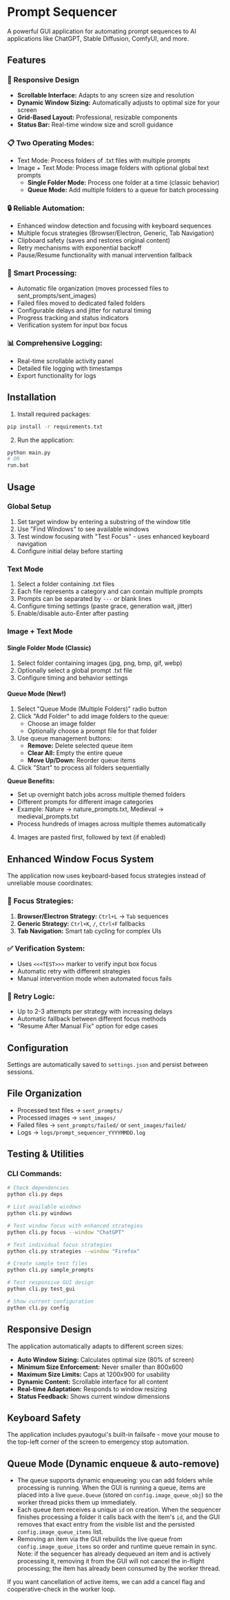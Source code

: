 # Prompt Sequencer

A powerful GUI application for automating prompt sequences to AI applications like ChatGPT, Stable Diffusion, ComfyUI, and more.

## Features

### 🎯 **Responsive Design**
- **Scrollable Interface:** Adapts to any screen size and resolution
- **Dynamic Window Sizing:** Automatically adjusts to optimal size for your screen
- **Grid-Based Layout:** Professional, resizable components
- **Status Bar:** Real-time window size and scroll guidance

### 📋 **Two Operating Modes:**
- Text Mode: Process folders of .txt files with multiple prompts
- Image + Text Mode: Process image folders with optional global text prompts
  - **Single Folder Mode:** Process one folder at a time (classic behavior)
  - **Queue Mode:** Add multiple folders to a queue for batch processing

### 🔒 **Reliable Automation:**
- Enhanced window detection and focusing with keyboard sequences
- Multiple focus strategies (Browser/Electron, Generic, Tab Navigation)
- Clipboard safety (saves and restores original content)
- Retry mechanisms with exponential backoff
- Pause/Resume functionality with manual intervention fallback

### 🧠 **Smart Processing:**
- Automatic file organization (moves processed files to sent_prompts/sent_images)
- Failed files moved to dedicated failed folders
- Configurable delays and jitter for natural timing
- Progress tracking and status indicators
- Verification system for input box focus

### 📊 **Comprehensive Logging:**
- Real-time scrollable activity panel
- Detailed file logging with timestamps
- Export functionality for logs

## Installation

1. Install required packages:
```bash
pip install -r requirements.txt
```

2. Run the application:
```bash
python main.py
# OR
run.bat
```

## Usage

### Global Setup
1. Set target window by entering a substring of the window title
2. Use "Find Windows" to see available windows
3. Test window focusing with "Test Focus" - uses enhanced keyboard navigation
4. Configure initial delay before starting

### Text Mode
1. Select a folder containing .txt files
2. Each file represents a category and can contain multiple prompts
3. Prompts can be separated by `---` or blank lines
4. Configure timing settings (paste grace, generation wait, jitter)
5. Enable/disable auto-Enter after pasting

### Image + Text Mode

#### Single Folder Mode (Classic)
1. Select folder containing images (jpg, png, bmp, gif, webp)
2. Optionally select a global prompt .txt file
3. Configure timing and behavior settings

#### Queue Mode (New!)
1. Select "Queue Mode (Multiple Folders)" radio button
2. Click "Add Folder" to add image folders to the queue:
   - Choose an image folder
   - Optionally choose a prompt file for that folder
3. Use queue management buttons:
   - **Remove:** Delete selected queue item
   - **Clear All:** Empty the entire queue
   - **Move Up/Down:** Reorder queue items
4. Click "Start" to process all folders sequentially

**Queue Benefits:**
- Set up overnight batch jobs across multiple themed folders
- Different prompts for different image categories
- Example: Nature → nature_prompts.txt, Medieval → medieval_prompts.txt
- Process hundreds of images across multiple themes automatically
4. Images are pasted first, followed by text (if enabled)

## Enhanced Window Focus System

The application now uses keyboard-based focus strategies instead of unreliable mouse coordinates:

### 🎯 **Focus Strategies:**
1. **Browser/Electron Strategy:** `Ctrl+L` → `Tab` sequences
2. **Generic Strategy:** `Ctrl+K`, `/`, `Ctrl+F` fallbacks  
3. **Tab Navigation:** Smart tab cycling for complex UIs

### ✅ **Verification System:**
- Uses `<<<TEST>>>` marker to verify input box focus
- Automatic retry with different strategies
- Manual intervention mode when automated focus fails

### 🔄 **Retry Logic:**
- Up to 2-3 attempts per strategy with increasing delays
- Automatic fallback between different focus methods
- "Resume After Manual Fix" option for edge cases

## Configuration

Settings are automatically saved to `settings.json` and persist between sessions.

## File Organization

- Processed text files → `sent_prompts/`
- Processed images → `sent_images/`
- Failed files → `sent_prompts/failed/` or `sent_images/failed/`
- Logs → `logs/prompt_sequencer_YYYYMMDD.log`

## Testing & Utilities

### CLI Commands:
```bash
# Check dependencies
python cli.py deps

# List available windows
python cli.py windows

# Test window focus with enhanced strategies
python cli.py focus --window "ChatGPT"

# Test individual focus strategies
python cli.py strategies --window "Firefox"

# Create sample test files
python cli.py sample_prompts

# Test responsive GUI design
python cli.py test_gui

# Show current configuration
python cli.py config
```

## Responsive Design

The application automatically adapts to different screen sizes:

- **Auto Window Sizing:** Calculates optimal size (80% of screen)
- **Minimum Size Enforcement:** Never smaller than 800x600
- **Maximum Size Limits:** Caps at 1200x900 for usability
- **Dynamic Content:** Scrollable interface for all content
- **Real-time Adaptation:** Responds to window resizing
- **Status Feedback:** Shows current window dimensions

## Keyboard Safety

The application includes pyautogui's built-in failsafe - move your mouse to the top-left corner of the screen to emergency stop automation.

## Queue Mode (Dynamic enqueue & auto-remove)

- The queue supports dynamic enqueueing: you can add folders while processing is running. When the GUI is running a queue, items are placed into a live `queue.Queue` (stored on `config.image_queue_obj`) so the worker thread picks them up immediately.
- Each queue item receives a unique `id` on creation. When the sequencer finishes processing a folder it calls back with the item's `id`, and the GUI removes that exact entry from the visible list and the persisted `config.image_queue_items` list.
- Removing an item via the GUI rebuilds the live queue from `config.image_queue_items` so order and runtime queue remain in sync. Note: if the sequencer has already dequeued an item and is actively processing it, removing it from the GUI will not cancel the in-flight processing; the item has already been consumed by the worker thread.

If you want cancellation of active items, we can add a cancel flag and cooperative-check in the worker loop.
